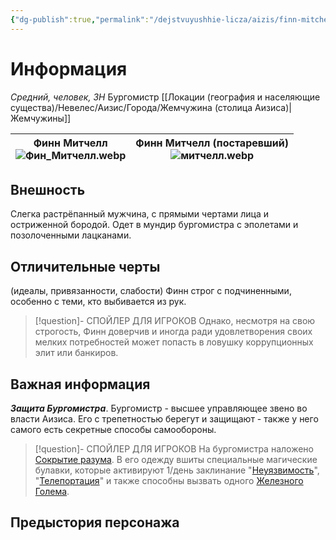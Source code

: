 ```yaml
---
{"dg-publish":true,"permalink":"/dejstvuyushhie-licza/aizis/finn-mitchell/","dgPassFrontmatter":true}
---
```


# Информация

*Средний, человек, ЗН*
Бургомистр [[Локации (география и населяющие существа)/Невелес/Аизис/Города/Жемчужина (столица Аизиса)\|Жемчужины]]

| Финн Митчелл<br>![Фин_Митчелл.webp](/img/user/%D0%98%D0%B7%D0%BE%D0%B1%D1%80%D0%B0%D0%B6%D0%B5%D0%BD%D0%B8%D1%8F/%D0%A4%D0%B8%D0%BD_%D0%9C%D0%B8%D1%82%D1%87%D0%B5%D0%BB%D0%BB.webp) | Финн Митчелл (постаревший)<br>![митчелл.webp](/img/user/%D0%98%D0%B7%D0%BE%D0%B1%D1%80%D0%B0%D0%B6%D0%B5%D0%BD%D0%B8%D1%8F/%D0%BC%D0%B8%D1%82%D1%87%D0%B5%D0%BB%D0%BB.webp) |
| ------------------------------------- | ----------------------------------------------- |
## Внешность
Слегка растрёпанный мужчина, с прямыми чертами лица и остриженной бородой. Одет в мундир бургомистра с эполетами и позолоченными лацканами.
## Отличительные черты
(идеалы, привязанности, слабости)
Финн строг с подчиненными, особенно с теми, кто выбивается из рук.
> [!question]- СПОЙЛЕР ДЛЯ ИГРОКОВ
> Однако, несмотря на свою строгость, Финн доверчив и иногда ради удовлетворения своих мелких потребностей может попасть в ловушку коррупционных элит или банкиров.
## Важная информация
***Защита Бургомистра***. Бургомистр - высшее управляющее звено во власти Аизиса. Его с трепетностью берегут и защищают - также у него самого есть секретные способы самообороны. 
> [!question]- СПОЙЛЕР ДЛЯ ИГРОКОВ
> На бургомистра наложено [Сокрытие разума](https://dnd.su/spells/328-mind_blank/). В его одежду вшиты специальные магические булавки, которые активируют 1/день заклинание "[Неуязвимость](https://dnd.su/spells/508-invulnerability/)", "[Телепортация](https://dnd.su/spells/367-teleport/)" и также способны вызвать одного [Железного Голема](https://dnd.su/bestiary/185-iron_golem/).

## Предыстория персонажа

